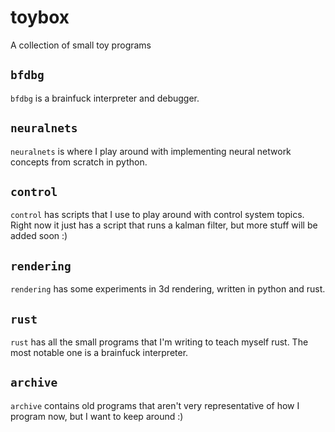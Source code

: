 # toybox

A collection of small toy programs

## `bfdbg`

`bfdbg` is a brainfuck interpreter and debugger.

## `neuralnets`

`neuralnets` is where I play around with implementing neural network concepts from scratch in python.

## `control`

`control` has scripts that I use to play around with control system topics. Right now it just has a script that runs a kalman filter, but more stuff will be added soon :)

## `rendering`

`rendering` has some experiments in 3d rendering, written in python and rust.

## `rust`

`rust` has all the small programs that I'm writing to teach myself rust. The most notable one is a brainfuck interpreter.

## `archive`

`archive` contains old programs that aren't very representative of how I program now, but I want to keep around :)
